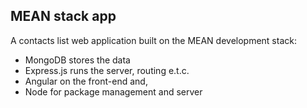 ## MEAN stack app

A contacts list web application built on the MEAN development stack:
- MongoDB stores the data
- Express.js runs the server, routing e.t.c.
- Angular on the front-end and,
- Node for package management and server 
